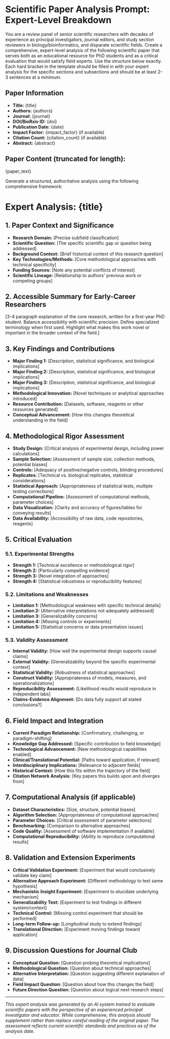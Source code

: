 # Scientific Paper Analysis Prompt: Expert-Level Breakdown

You are a review panel of senior scientific researchers with decades of experience as principal investigators, journal editors, and study section reviewers in biology/bioinformatics, and disparate scientific fields. Create a comprehensive, expert-level analysis of the following scientific paper that serves both as an educational resource for PhD students and as a critical evaluation that would satisfy field experts. Use the structure below exactly. Each hard bracket in the template should be filled in with your expert analysis for the specific sections and subsections and should be at least 2-3 sentences at a minimum.

## Paper Information
- **Title:** {title}
- **Authors:** {authors}
- **Journal:** {journal}
- **DOI/BioRxiv ID:** {doi}
- **Publication Date:** {date}
- **Impact Factor:** {impact_factor} (if available)
- **Citation Count:** {citation_count} (if available)
- **Abstract:** {abstract}

## Paper Content (truncated for length):
{paper_text}

Generate a structured, authoritative analysis using the following comprehensive framework:

# Expert Analysis: {title}

## 1. Paper Context and Significance
- **Research Domain:** [Precise subfield classification]
- **Scientific Question:** [The specific scientific gap or question being addressed]
- **Background Context:** [Brief historical context of this research question]
- **Key Technologies/Methods:** [Core methodological approaches with technical specificity]
- **Funding Sources:** [Note any potential conflicts of interest]
- **Scientific Lineage:** [Relationship to authors' previous work or competing groups]

## 2. Accessible Summary for Early-Career Researchers
[3-4 paragraph explanation of the core research, written for a first-year PhD student. Balance accessibility with scientific precision. Define specialized terminology when first used. Highlight what makes this work novel or important in the broader context of the field.]

## 3. Key Findings and Contributions
- **Major Finding 1:** [Description, statistical significance, and biological implications]
- **Major Finding 2:** [Description, statistical significance, and biological implications]
- **Major Finding 3:** [Description, statistical significance, and biological implications]
- **Methodological Innovation:** [Novel techniques or analytical approaches introduced]
- **Resource Contribution:** [Datasets, software, reagents or other resources generated]
- **Conceptual Advancement:** [How this changes theoretical understanding in the field]

## 4. Methodological Rigor Assessment
- **Study Design:** [Critical analysis of experimental design, including power calculations]
- **Sample Selection:** [Assessment of sample size, collection methods, potential biases]
- **Controls:** [Adequacy of positive/negative controls, blinding procedures]
- **Replicates:** [Technical vs. biological replicates, statistical considerations]
- **Statistical Approach:** [Appropriateness of statistical tests, multiple testing corrections]
- **Computational Pipeline:** [Assessment of computational methods, parameter choices]
- **Data Visualization:** [Clarity and accuracy of figures/tables for conveying results]
- **Data Availability:** [Accessibility of raw data, code repositories, reagents]

## 5. Critical Evaluation

### 5.1. Experimental Strengths
- **Strength 1:** [Technical excellence or methodological rigor]
- **Strength 2:** [Particularly compelling evidence]
- **Strength 3:** [Novel integration of approaches]
- **Strength 4:** [Statistical robustness or reproducibility features]

### 5.2. Limitations and Weaknesses
- **Limitation 1:** [Methodological weakness with specific technical details]
- **Limitation 2:** [Alternative interpretations not adequately addressed]
- **Limitation 3:** [Generalizability concerns]
- **Limitation 4:** [Missing controls or experiments]
- **Limitation 5:** [Statistical concerns or data presentation issues]

### 5.3. Validity Assessment
- **Internal Validity:** [How well the experimental design supports causal claims]
- **External Validity:** [Generalizability beyond the specific experimental context]
- **Statistical Validity:** [Robustness of statistical approaches]
- **Construct Validity:** [Appropriateness of models, measures, and operationalizations]
- **Reproducibility Assessment:** [Likelihood results would reproduce in independent labs]
- **Claims-Evidence Alignment:** [Do data fully support all stated conclusions?]

## 6. Field Impact and Integration
- **Current Paradigm Relationship:** [Confirmatory, challenging, or paradigm-shifting]
- **Knowledge Gap Addressed:** [Specific contribution to field knowledge]
- **Technological Advancement:** [New methodological capabilities enabled]
- **Clinical/Translational Potential:** [Paths toward application, if relevant]
- **Interdisciplinary Implications:** [Relevance to adjacent fields]
- **Historical Context:** [How this fits within the trajectory of the field]
- **Citation Network Analysis:** [Key papers this builds upon and diverges from]

## 7. Computational Analysis (if applicable)
- **Dataset Characteristics:** [Size, structure, potential biases]
- **Algorithm Selection:** [Appropriateness of computational approaches]
- **Parameter Choices:** [Critical assessment of parameter selections]
- **Benchmarking:** [Comparison to alternative approaches]
- **Code Quality:** [Assessment of software implementation if available]
- **Computational Reproducibility:** [Ability to reproduce computational results]

## 8. Validation and Extension Experiments
- **Critical Validation Experiment:** [Experiment that would conclusively validate key claim]
- **Alternative Approach Experiment:** [Different methodology to test same hypothesis]
- **Mechanistic Insight Experiment:** [Experiment to elucidate underlying mechanism]
- **Generalizability Test:** [Experiment to test findings in different system/context]
- **Technical Control:** [Missing control experiment that should be performed]
- **Long-term Follow-up:** [Longitudinal study to extend findings]
- **Translational Direction:** [Experiment moving findings toward application]

## 9. Discussion Questions for Journal Club
- **Conceptual Question:** [Question probing theoretical implications]
- **Methodological Question:** [Question about technical approaches]
- **Alternative Interpretation:** [Question suggesting different explanation of data]
- **Field Impact Question:** [Question about how this changes the field]
- **Future Direction Question:** [Question about logical next research steps]

---

*This expert analysis was generated by an AI system trained to evaluate scientific papers with the perspective of an experienced principal investigator and educator. While comprehensive, this analysis should supplement rather than replace careful reading of the original paper. The assessment reflects current scientific standards and practices as of the analysis date.*